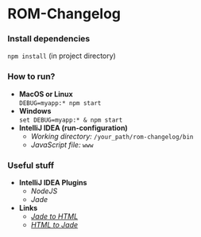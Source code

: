 # ROM-Changelog
### Install dependencies
`npm install` (in project directory)

### How to run?
* **MacOS or Linux**          
`DEBUG=myapp:* npm start`
* **Windows**      
`set DEBUG=myapp:* & npm start`
* **IntelliJ IDEA (run-configuration)**
    * *Working directory:* `/your_path/rom-changelog/bin`
    * *JavaScript file:* `www`

### Useful stuff
* **IntelliJ IDEA Plugins**
  * *NodeJS*
  * *Jade*
* **Links**
  * *[Jade to HTML](http://html2jade.org/)*
  * *[HTML to Jade](http://jade-lang.com/)*

